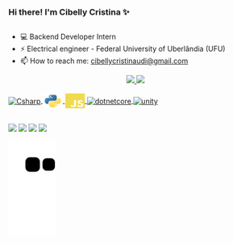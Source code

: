 ### Hi there! I'm Cibelly Cristina ✨
##
- 💻 Backend Developer Intern
- ⚡ Electrical engineer - Federal University of Uberlândia (UFU)
- 📫 How to reach me: cibellycristinaudi@gmail.com

<div align="center">
  <a href="https://github.com/CiCristina">
  <img height="180em" src="https://github-readme-stats.vercel.app/api?username=CiCristina&show_icons=true&theme=tokyonight&include_all_commits=true&count_private=true"/>
  <img height="180em" src="https://github-readme-stats.vercel.app/api/top-langs/?username=CiCristina&layout=compact&langs_count=7&theme=tokyonight"/>
</div>

<div style="display: inline_block"><br>
  <img align="center" alt="Csharp" height="30" width="40" src="https://cdn.jsdelivr.net/gh/devicons/devicon/icons/csharp/csharp-original.svg">
  <img align="center" alt="Python" height="30" width="40" src="https://raw.githubusercontent.com/devicons/devicon/master/icons/python/python-original.svg">
  <img align="center" alt="Js" height="30" width="40" src="https://raw.githubusercontent.com/devicons/devicon/master/icons/javascript/javascript-plain.svg">
  <img align="center" alt="dotnetcore" height="30" width="40" src="https://cdn.jsdelivr.net/gh/devicons/devicon/icons/dotnetcore/dotnetcore-original.svg">
  <img align="center" alt="unity" height="30" width="40" src="https://cdn.jsdelivr.net/gh/devicons/devicon/icons/unity/unity-original.svg">
<div> 

  ##
  
 <div> 
  <a href = "mailto:cibellycristinaudii@gmail.com"><img src="https://img.shields.io/badge/-Gmail-%23333?style=for-the-badge&logo=gmail&logoColor=white" target="_blank"></a>
  <a href="https://www.linkedin.com/in/cibellycristinarodriguescouto/" target="_blank"><img src="https://img.shields.io/badge/-LinkedIn-%230077B5?style=for-the-badge&logo=linkedin&logoColor=white" target="_blank"></a>
   <a href="https://discord.gg/689561552302637086" target="_blank"><img src="https://img.shields.io/badge/Discord-7289DA?style=for-the-badge&logo=discord&logoColor=white" target="_blank"></a> 
   <a href="https://instagram.com/ci_crisr" target="_blank"><img src="https://img.shields.io/badge/-Instagram-%23E4405F?style=for-the-badge&logo=instagram&logoColor=white" target="_blank"></a>
 
  ![Snake animation](https://github.com/CiCristina/CiCristina/blob/output/github-contribution-grid-snake.svg)
 
</div>
